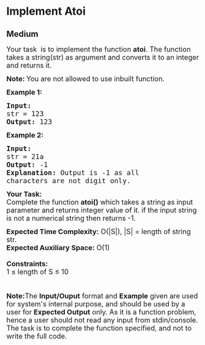 # Implement Atoi
##  Medium 
<div class="problem-statement">
                <p></p><p><span style="font-size:18px">Your task &nbsp;is to implement the function <strong>atoi</strong>. The function takes a string(str) as&nbsp;argument and converts it to an integer and returns it.</span></p>

<p><span style="font-size:18px"><strong>Note:&nbsp;</strong>You are not allowed to use inbuilt function.</span></p>

<p><span style="font-size:18px"><strong>Example 1:</strong></span></p>

<pre><span style="font-size:18px"><strong>Input:
</strong>str = 123
<strong>Output: </strong>123
</span></pre>

<p><span style="font-size:18px"><strong>Example 2:</strong></span></p>

<pre><span style="font-size:18px"><strong>Input:
</strong>str = 21a
<strong>Output: </strong>-1<strong>
Explanation: </strong>Output is -1 as all
characters are not digit only.
</span></pre>

<p><span style="font-size:18px"><strong>Your Task:</strong><br>
Complete the function&nbsp;<strong>atoi()</strong>&nbsp;which takes a string as input parameter and returns integer value of it.&nbsp;if the input string is not a numerical string then returns -1.</span></p>

<p><span style="font-size:18px"><strong>Expected Time Complexity:</strong>&nbsp;O(|S|), |S| = length of string str.<br>
<strong>Expected Auxiliary Space:</strong>&nbsp;O(1)<br>
<br>
<strong>Constraints:</strong><br>
1 ≤ length of S ≤ 10<br>
<br>
<br>
<strong>Note:</strong>The&nbsp;<strong>Input/Ouput</strong>&nbsp;format and&nbsp;<strong>Example</strong>&nbsp;given are used for system's internal purpose, and should be used by a user for&nbsp;<strong>Expected Output</strong>&nbsp;only. As it is a function problem, hence a user should not read any input from stdin/console. The task is to complete the function specified, and not to write the full code.</span></p>
 <p></p>
            </div>